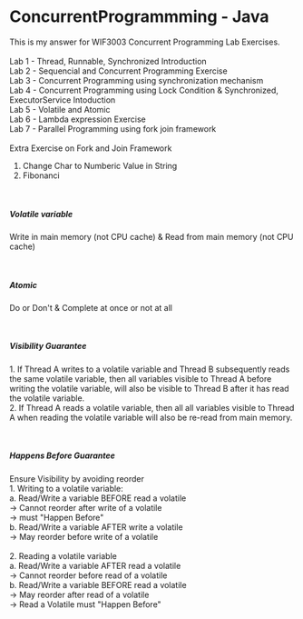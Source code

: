 # ConcurrentProgrammming - Java
This is my answer for WIF3003 Concurrent Programming Lab Exercises.
<br><br>
Lab 1 - Thread, Runnable, Synchronized Introduction<br>
Lab 2 - Sequencial and Concurrent Programming Exercise<br>
Lab 3 - Concurrent Programming using synchronization mechanism<br>
Lab 4 - Concurrent Programming using Lock Condition & Synchronized, ExecutorService Intoduction<br>
Lab 5 - Volatile and Atomic<br>
Lab 6 - Lambda expression Exercise<br>
Lab 7 - Parallel Programming using fork join framework<br>
<br>
Extra Exercise on Fork and Join Framework<br>
1. Change Char to Numberic Value in String<br>
2. Fibonanci<br>

<br>
<h5> Volatile variable </h5>
<p>	Write in main memory (not CPU cache) & Read from main memory (not CPU cache)</p>
<br>
<h5> Atomic </h5>
<p>	Do or Don't & Complete at once or not at all</p>
<br>
<h5>Visibility Guarantee</h5>
<p>
  1. If Thread A writes to a volatile variable and Thread B subsequently reads the same volatile variable, then all variables visible to Thread A before writing the volatile variable, will also be visible to Thread B after it has read the volatile variable. <br>
  2. If Thread A reads a volatile variable, then all all variables visible to Thread A when reading the volatile variable will also be re-read from main memory. </p>
<br>
<h5>Happens Before Guarantee</h5>
<p> Ensure Visibility by avoiding reorder <br>
   1. Writing to a volatile variable:<br>
    a. Read/Write a variable BEFORE read a volatile<br>
		-> Cannot reorder after write of a volatile<br>
		-> must "Happen Before"<br>
		b. Read/Write a variable AFTER write a volatile<br>
		-> May reorder before write of a volatile<br>
  <br>
   2. Reading a volatile variable<br>
  	a. Read/Write a variable AFTER read a volatile<br>
		-> Cannot reorder before read of a volatile<br>
		b. Read/Write a variable BEFORE read a volatile<br>
		-> May reorder after read of a volatile<br>
    -> Read a Volatile must "Happen Before"<br>
</p>

